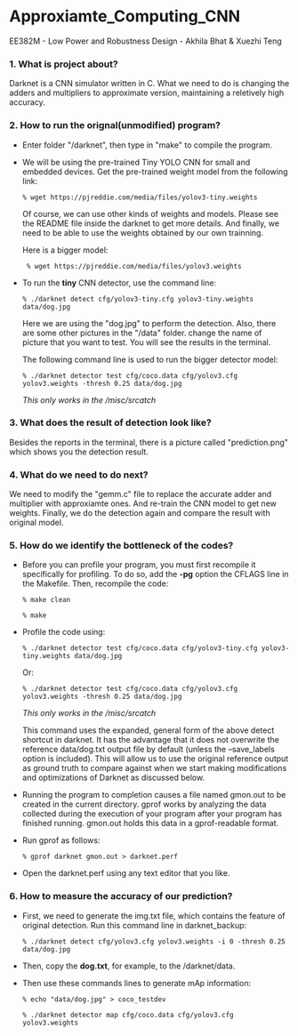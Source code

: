 # Approxiamte_Computing_CNN 

EE382M - Low Power and Robustness Design - Akhila Bhat & Xuezhi Teng

### 1. What is project about?

Darknet is a CNN simulator written in C. What we need to do is changing the adders and multipliers to approximate version, maintaining a reletively high accuracy.

### 2. How to run the orignal(unmodified) program?

* Enter folder "/darknet", then type in "make" to compile the program.
* We will be using the pre-trained Tiny YOLO CNN for small and embedded devices. Get the pre-trained weight model from the following link: 

  `% wget https://pjreddie.com/media/files/yolov3-tiny.weights` 
  
   Of course, we can use other kinds of weights and models. Please see the README file inside the darknet to get more details. And finally, we need to be able to use the weights obtained by our own trainning.
   
   Here is a bigger model:
   
   ` % wget https://pjreddie.com/media/files/yolov3.weights`
   
* To run the **tiny** CNN detector, use the command line: 

  `% ./darknet detect cfg/yolov3-tiny.cfg yolov3-tiny.weights data/dog.jpg`
  
  Here we are using the "dog.jpg" to perform the detection. Also, there are some other pictures in the "/data" folder. change the name of picture that you want to test. You will see the results in the terminal.
  
  The following command line is used to run the bigger detector model:
  
  `% ./darknet detector test cfg/coco.data cfg/yolov3.cfg yolov3.weights -thresh 0.25 data/dog.jpg`
  
  _This only works in the /misc/srcatch_
  

### 3. What does the result of detection look like?

Besides the reports in the terminal, there is a picture called "prediction.png" which shows you the detection result.

### 4. What do we need to do next?

We need to modify the "gemm.c" file to replace the accurate adder and multiplier with approxiamte ones. And re-train the CNN model to get new weights. Finally, we do the detection again and compare the result with original model.

### 5. How do we identify the bottleneck of the codes?

* Before you can profile your program, you must first recompile it specifically for profiling. To do so, add the **-pg** option the CFLAGS line in the Makefile. Then, recompile the code:

  `% make clean`

  `% make`

* Profile the code using:

  `% ./darknet detector test cfg/coco.data cfg/yolov3-tiny.cfg yolov3-tiny.weights data/dog.jpg`

  Or:

  `% ./darknet detector test cfg/coco.data cfg/yolov3.cfg yolov3.weights -thresh 0.25 data/dog.jpg`
  
   _This only works in the /misc/srcatch_

  This command uses the expanded, general form of the above detect shortcut in darknet. It has the advantage that it does not overwrite the reference data/dog.txt output file by default (unless the –save_labels option is included). This will allow us to use the original reference output as ground truth to compare against when we start making modifications and optimizations of Darknet as discussed below.

* Running the program to completion causes a file named gmon.out to be created in the current directory. gprof works by analyzing the data collected during the execution of your program after your program has finished running. gmon.out holds this data in a gprof-readable format.

* Run gprof as follows:

  `% gprof darknet gmon.out > darknet.perf`

* Open the darknet.perf using any text editor that you like.

### 6. How to measure the accuracy of our prediction?

* First, we need to generate the img.txt file, which contains the feature of original detection. Run this command line in darknet_backup:

  `% ./darknet detect cfg/yolov3.cfg yolov3.weights -i 0 -thresh 0.25 data/dog.jpg`
  
* Then, copy the **dog.txt**, for example, to the /darknet/data.

* Then use these commands lines to generate mAp information:
  
  `% echo "data/dog.jpg" > coco_testdev`
  
  `% ./darknet detector map cfg/coco.data cfg/yolov3.cfg yolov3.weights`
  


